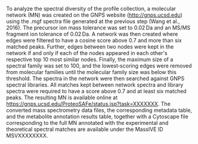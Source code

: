 
To analyze the spectral diversity of the profile collection, a molecular network (MN) was created on the GNPS website (http://gnps.ucsd.edu) using the .mgf spectra file generated at the previous step (Wang et al., 2016). The precursor ion mass tolerance was set to 0.02 Da and an MS/MS fragment ion tolerance of 0.02 Da. A network was then created where edges were filtered to have a cosine score above 0.7 and more than six matched peaks. Further, edges between two nodes were kept in the network if and only if each of the nodes appeared in each other's respective top 10 most similar nodes. Finally, the maximum size of a spectral family was set to 100, and the lowest‐scoring edges were removed from molecular families until the molecular family size was below this threshold. The spectra in the network were then searched against GNPS spectral libraries. All matches kept between network spectra and library spectra were required to have a score above 0.7 and at least six matched peaks. The resulting MN is available online at https://gnps.ucsd.edu/ProteoSAFe/status.jsp?task=XXXXXXX. The converted mass spectrometry data files, the corresponding metadata table, and the metabolite annotation results table, together with a Cytoscape file corresponding to the full MN annotated with the experimental and theoretical spectral matches are available under the MassIVE ID MSVXXXXXXXX.